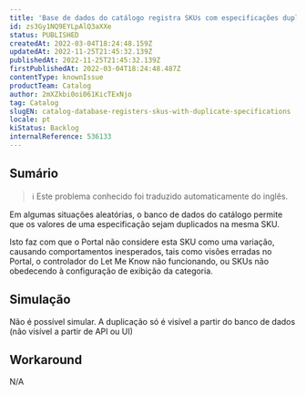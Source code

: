 ```yaml
---
title: 'Base de dados do catálogo registra SKUs com especificações duplicadas'
id: zs3Gy1NQ9EYLpAlQ3aXXe
status: PUBLISHED
createdAt: 2022-03-04T18:24:48.159Z
updatedAt: 2022-11-25T21:45:32.139Z
publishedAt: 2022-11-25T21:45:32.139Z
firstPublishedAt: 2022-03-04T18:24:48.487Z
contentType: knownIssue
productTeam: Catalog
author: 2mXZkbi0oi061KicTExNjo
tag: Catalog
slugEN: catalog-database-registers-skus-with-duplicate-specifications
locale: pt
kiStatus: Backlog
internalReference: 536133
---
```


## Sumário

>ℹ️ Este problema conhecido foi traduzido automaticamente do inglês.


Em algumas situações aleatórias, o banco de dados do catálogo permite que os valores de uma especificação sejam duplicados na mesma SKU.

Isto faz com que o Portal não considere esta SKU como uma variação, causando comportamentos inesperados, tais como visões erradas no Portal, o controlador do Let Me Know não funcionando, ou SKUs não obedecendo à configuração de exibição da categoria.



## Simulação


Não é possível simular. A duplicação só é visível a partir do banco de dados (não visível a partir de API ou UI)



## Workaround


N/A

